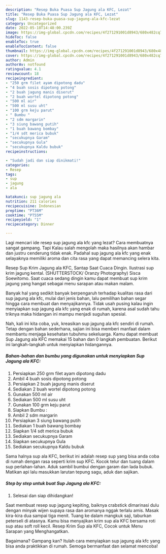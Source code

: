 ```yaml
---
description: "Resep Buka Puasa Sup Jagung ala KFC, Lezat"
title: "Resep Buka Puasa Sup Jagung ala KFC, Lezat"
slug: 1143-resep-buka-puasa-sup-jagung-ala-kfc-lezat
category: Uncategorized
date: 2022-05-18T14:48:00.239Z
image: https://img-global.cpcdn.com/recipes/4f271291001d8943/680x482cq70/sup-jagung-ala-kfc-foto-resep-utama.jpg
hideToc: false
enableToc: true
enableTocContent: false
thumbnail: https://img-global.cpcdn.com/recipes/4f271291001d8943/680x482cq70/sup-jagung-ala-kfc-foto-resep-utama.jpg
cover: https://img-global.cpcdn.com/recipes/4f271291001d8943/680x482cq70/sup-jagung-ala-kfc-foto-resep-utama.jpg
author: Admin
authorAv: notfound
ratingvalue: 4.1
reviewcount: 18
recipeingredient:
- "250 grm filet ayam dipotong dadu"
- "4 buah sosis dipotong potong"
- "2 buah jagung manis diserut"
- "2 buah wortel dipotong potong"
- "500 ml air"
- "500 ml susu uht"
- "100 grm keju parut"
- " Bumbu "
- "2 sdm margarin"
- "3 siung bawang putih"
- "1 buah bawang bombay"
- "1/4 sdt merica bubuk"
- "secukupnya Garam"
- "secukupnya Gula"
- "secukupnya Kaldu bubuk"
recipeinstructions:

- "Sudah jadi dan siap dinikmati!"
categories:
- Resep
tags:
- sup
- jagung
- ala

katakunci: sup jagung ala 
nutrition: 211 calories
recipecuisine: Indonesian
preptime: "PT36M"
cooktime: "PT55M"
recipeyield: "1"
recipecategory: Dinner

---
```



Lagi mencari ide resep sup jagung ala kfc yang lezat? Cara membuatnya sangat gampang. Tapi Kalau salah mengolah maka hasilnya akan hambar dan justru cenderung tidak enak. Padahal sup jagung ala kfc yang enak selayaknya memiliki aroma dan cita rasa yang dapat memancing selera kita.


Resep Sup Krim Jagung ala KFC, Santap Saat Cuaca Dingin. Ilustrasi sup krim jagung kental. (SHUTTERSTOCK/ Oranzy Photography) Sisca Soewitomo. Saat cuaca sedang dingin kamu dapat membuat sup krim jagung yang hangat sebagai menu sarapan atau makan malam.

Banyak hal yang sedikit banyak berpengaruh terhadap kualitas rasa dari sup jagung ala kfc, mulai dari jenis bahan, lalu pemilihan bahan segar hingga cara membuat dan menyajikannya. Tidak usah pusing kalau ingin menyiapkan sup jagung ala kfc yang enak di rumah, karena asal sudah tahu triknya maka hidangan ini mampu menjadi suguhan spesial.


Nah, kali ini kita coba, yuk, kreasikan sup jagung ala kfc sendiri di rumah. Tetap dengan bahan sederhana, sajian ini bisa memberi manfaat dalam membantu menjaga kesehatan tubuhmu sekeluarga. Kamu dapat membuat Sup Jagung ala KFC memakai 15 bahan dan 0 langkah pembuatan. Berikut ini langkah-langkah untuk menyiapkan hidangannya.

<!--inarticleads1-->

##### Bahan-bahan dan bumbu yang digunakan untuk menyiapkan Sup Jagung ala KFC:

1. Persiapkan 250 grm filet ayam dipotong dadu
1. Ambil 4 buah sosis dipotong potong
1. Persiapkan 2 buah jagung manis diserut
1. Sediakan 2 buah wortel dipotong potong
1. Gunakan 500 ml air
1. Sediakan 500 ml susu uht
1. Gunakan 100 grm keju parut
1. Siapkan  Bumbu :
1. Ambil 2 sdm margarin
1. Persiapkan 3 siung bawang putih
1. Sediakan 1 buah bawang bombay
1. Siapkan 1/4 sdt merica bubuk
1. Sediakan secukupnya Garam
1. Siapkan secukupnya Gula
1. Sediakan secukupnya Kaldu bubuk


Sama halnya sup ala KFC, berikut ini adalah resep sup yang bisa anda coba di rumah dengan rasa seperti krim sup KFC. Kocok telur dan tuang dalam sup perlahan-lahan. Aduk sambil bumbui dengan garam dan lada bubuk. Matikan api lalu masukkan larutan tepung sagu, aduk dan sajikan. 

<!--inarticleads2-->

##### Step by step untuk buat Sup Jagung ala KFC:


1. Selesai dan siap dihidangkan!

Saat membuat resep sup jagung kepiting, baiknya crabstick dimarinasi dulu dengan minyak wijen supaya rasa dan aromanya nggak terlalu amis. Masak kira-kira dua sampai tiga menit. Tuang ke dalam mangkuk saji, taburkan peterseli di atasnya. Kamu bisa menyajikan krim sup ala KFC bersama roti sup atau soft roll kecil. Resep Krim Sup ala KFC, Cocok untuk Menu Sarapan yang Menghangatkan. 

Bagaimana? Gampang kan? Itulah cara menyiapkan sup jagung ala kfc yang bisa anda praktikkan di rumah. Semoga bermanfaat dan selamat mencoba!
